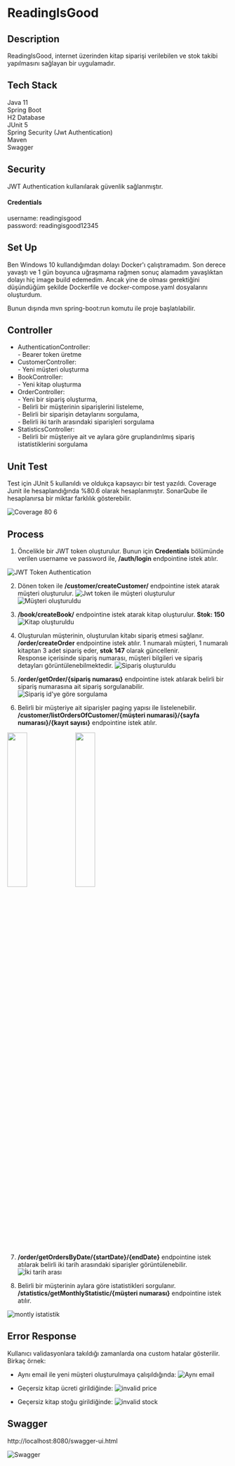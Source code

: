 # ReadingIsGood


## Description

ReadingIsGood, internet üzerinden kitap siparişi verilebilen ve stok takibi yapılmasını sağlayan bir uygulamadır.

## Tech Stack

Java 11  
Spring Boot  
H2 Database  
JUnit 5  
Spring Security (Jwt Authentication)  
Maven  
Swagger  

## Security

JWT Authentication kullanılarak güvenlik sağlanmıştır.  

#### Credentials
username: readingisgood  
password: readingisgood12345

## Set Up

Ben Windows 10 kullandığımdan dolayı Docker'ı çalıştıramadım. Son derece yavaştı ve 1 gün boyunca uğraşmama rağmen sonuç alamadım yavaşlıktan dolayı hiç image build edemedim. Ancak yine de olması gerektiğini düşündüğüm şekilde Dockerfile ve docker-compose.yaml dosyalarını oluşturdum. 

Bunun dışında mvn spring-boot:run komutu ile proje başlatılabilir.

## Controller
<ul>

<li>
  AuthenticationController:<br />   
   - Bearer token üretme
 </li>
<li>
  CustomerController: <br />  
   - Yeni müşteri oluşturma
 </li>
  <li>
  BookController:  <br /> 
   - Yeni kitap oluşturma
 </li>
 <li>
  OrderController:  <br /> 
  - Yeni bir sipariş oluşturma,   <br /> 
  - Belirli bir müşterinin siparişlerini listeleme,   <br /> 
  - Belirli bir siparişin detaylarını sorgulama,   <br />  
  - Belirli iki tarih arasındaki siparişleri sorgulama   <br /> 
 </li>
   <li>
  StatisticsController:  <br /> 
   - Belirli bir müşteriye ait ve aylara göre gruplandırılmış sipariş istatistiklerini sorgulama
 </li>
</ul>

## Unit Test

Test için JUnit 5 kullanıldı ve oldukça kapsayıcı bir test yazıldı. Coverage Junit ile hesaplandığında %80.6 olarak hesaplanmıştır. SonarQube ile hesaplanırsa bir miktar farklılık gösterebilir.

![Coverage 80 6](https://user-images.githubusercontent.com/38913989/200536920-bb519b72-21e5-4841-a4be-18e15447e4e5.PNG)


## Process

1) Öncelikle bir JWT token oluşturulur. Bunun için <b> Credentials</b> bölümünde verilen username ve password ile, <b>  /auth/login</b> endpointine istek atılır.

![JWT Token Authentication](https://user-images.githubusercontent.com/38913989/200532034-1c5946a0-e0de-4c33-81da-d08c3857c8db.PNG)  

2) Dönen token ile <b> /customer/createCustomer/</b> endpointine istek atarak müşteri oluşturulur.
![Jwt token ile müşteri oluşturulur](https://user-images.githubusercontent.com/38913989/200532695-0e0a25a1-ed19-46cc-a049-6dc13dd7b9e2.PNG)
![Müşteri oluşturuldu](https://user-images.githubusercontent.com/38913989/200532819-7509e439-a705-4089-82c4-b11853f1e36a.PNG)

3) <b> /book/createBook/</b> endpointine istek atarak kitap oluşturulur. <b> Stok: 150 </b>  
![Kitap oluşturuldu](https://user-images.githubusercontent.com/38913989/200533076-dda63bf9-e452-4e21-8d58-574a79e9a869.PNG)

4) Oluşturulan müşterinin, oluşturulan kitabı sipariş etmesi sağlanır. <b>/order/createOrder</b> endpointine istek atılır. 1 numaralı müşteri, 1 numaralı kitaptan 3 adet sipariş eder, <b>stok 147</b> olarak güncellenir.   
Response içerisinde sipariş numarası, müşteri bilgileri ve sipariş detayları görüntülenebilmektedir.
![Sipariş oluşturuldu](https://user-images.githubusercontent.com/38913989/200533471-2372a63b-1d7c-4471-8946-87c410eca25d.PNG)

5) <b>/order/getOrder/{sipariş numarası}</b> endpointine istek atılarak belirli bir sipariş numarasına ait sipariş sorgulanabilir.
![Sipariş id'ye göre sorgulama](https://user-images.githubusercontent.com/38913989/200533792-059b896b-48e0-4837-8825-b1a4d23d1666.PNG)

6) Belirli bir müşteriye ait siparişler paging yapısı ile listelenebilir. <b>/customer/listOrdersOfCustomer/{müşteri numarasi}/{sayfa numarası}/{kayıt sayısı}</b> endpointine istek atılır.

<img src="https://user-images.githubusercontent.com/38913989/200574061-2309ae30-cc0f-4406-b939-a9b1f5b8c668.PNG" width=30% height=30%> 
<img src="https://user-images.githubusercontent.com/38913989/200574103-963387c0-01a4-4266-b448-4fb3dee3a5da.PNG" width=30% height=30%>

7) <b>/order/getOrdersByDate/{startDate}/{endDate}</b> endpointine istek atılarak belirli iki tarih arasındaki siparişler görüntülenebilir.
![İki tarih arası](https://user-images.githubusercontent.com/38913989/200535976-742e0d5d-3aaa-4a21-9663-43f2fbcd0361.PNG)

8) Belirli bir müşterinin aylara göre istatistikleri sorgulanır. <b>/statistics/getMonthlyStatistic/{müşteri numarası}</b> endpointine istek atılır.

![montly istatistik](https://user-images.githubusercontent.com/38913989/200536365-8185daea-66bb-4fda-997a-cd510803fe97.PNG)

## Error Response

Kullanıcı validasyonlara takıldığı zamanlarda ona custom hatalar gösterilir. Birkaç örnek:  

- Aynı email ile yeni müşteri oluşturulmaya çalışıldığında:
![Aynı email](https://user-images.githubusercontent.com/38913989/200578289-b3cf7e6d-1fde-4a41-b2e1-7d83b1d923bd.PNG)   

- Geçersiz kitap ücreti girildiğinde:
![invalid price](https://user-images.githubusercontent.com/38913989/200579258-87ee874d-197b-4d0a-8c40-0b47bd627de2.PNG)   

- Geçersiz kitap stoğu girildiğinde:
![invalid stock](https://user-images.githubusercontent.com/38913989/200579310-8b65b356-717c-4489-82c4-8d3552f0fc63.PNG)

## Swagger

http://localhost:8080/swagger-ui.html

![Swagger](https://user-images.githubusercontent.com/38913989/200543416-5c6ab9f1-6f4d-4112-b18e-ac5626b40013.PNG)



